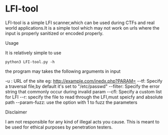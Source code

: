 # LFI-tool


LFI-tool is a simple LFI scanner,which can be used during CTFs and real world applications.It is a simple tool which may not work on urls where the input is properly sanitized or encoded properly.


Usage


It is relatively simple to use

`python3 LFI-tool.py -h`

the program  may takes the following arguments in input

-u : URL of the site eg: http://example.com/inedx.php?PARAM=
--tf: Specify a traversal file,by default it's set to "/etc/passwd"
--filter: Specify the error string that commonly occur during invalid param
--cfl: Specify a custom list for LFI
--r:  specify the file to read through the LFI,must speicfy and absolute path
--param-fuzz: use the option with 1 to fuzz the parameters

Disclaimer

I am not responsible for any kind of illegal acts you cause. This is meant to be used for ethical purposes by penetration testers.

